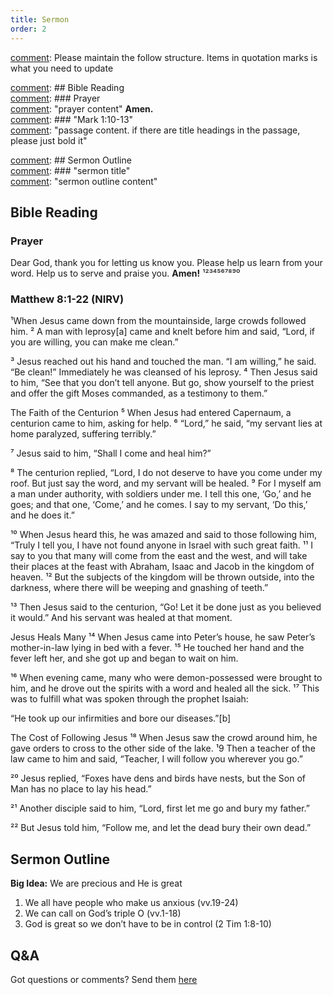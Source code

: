 ```yaml
---
title: Sermon 
order: 2
---
```


[comment]: Please maintain the follow structure. Items in quotation marks is what you need to update

[comment]: ## Bible Reading  
[comment]: ### Prayer  
[comment]: "prayer content"  **Amen.**  
[comment]:  ### "Mark 1:10-13"  
[comment]: "passage content. if there are title headings in the passage, please just bold it"  

[comment]: ## Sermon Outline  
[comment]: ### "sermon title"  
[comment]: "sermon outline content"  

[comment]: ------------------------------------------------------------------------------------
## Bible Reading
### Prayer
Dear God, thank you for letting us know you. Please help us learn from your word. Help us to serve and praise you. **Amen!**
¹²³⁴⁵⁶⁷⁸⁹⁰
### Matthew 8:1-22 (NIRV)
¹When Jesus came down from the mountainside, large crowds followed him. ² A man with leprosy[a] came and knelt before him and said, “Lord, if you are willing, you can make me clean.”

³ Jesus reached out his hand and touched the man. “I am willing,” he said. “Be clean!” Immediately he was cleansed of his leprosy. ⁴ Then Jesus said to him, “See that you don’t tell anyone. But go, show yourself to the priest and offer the gift Moses commanded, as a testimony to them.”

The Faith of the Centurion
⁵ When Jesus had entered Capernaum, a centurion came to him, asking for help. ⁶ “Lord,” he said, “my servant lies at home paralyzed, suffering terribly.”

⁷ Jesus said to him, “Shall I come and heal him?”

⁸ The centurion replied, “Lord, I do not deserve to have you come under my roof. But just say the word, and my servant will be healed. ⁹ For I myself am a man under authority, with soldiers under me. I tell this one, ‘Go,’ and he goes; and that one, ‘Come,’ and he comes. I say to my servant, ‘Do this,’ and he does it.”

¹⁰ When Jesus heard this, he was amazed and said to those following him, “Truly I tell you, I have not found anyone in Israel with such great faith. ¹¹ I say to you that many will come from the east and the west, and will take their places at the feast with Abraham, Isaac and Jacob in the kingdom of heaven. ¹² But the subjects of the kingdom will be thrown outside, into the darkness, where there will be weeping and gnashing of teeth.”

¹³ Then Jesus said to the centurion, “Go! Let it be done just as you believed it would.” And his servant was healed at that moment.

Jesus Heals Many
¹⁴ When Jesus came into Peter’s house, he saw Peter’s mother-in-law lying in bed with a fever. ¹⁵ He touched her hand and the fever left her, and she got up and began to wait on him.

¹⁶ When evening came, many who were demon-possessed were brought to him, and he drove out the spirits with a word and healed all the sick. ¹⁷ This was to fulfill what was spoken through the prophet Isaiah:

“He took up our infirmities
    and bore our diseases.”[b]

The Cost of Following Jesus
¹⁸ When Jesus saw the crowd around him, he gave orders to cross to the other side of the lake. ¹9 Then a teacher of the law came to him and said, “Teacher, I will follow you wherever you go.”

²⁰ Jesus replied, “Foxes have dens and birds have nests, but the Son of Man has no place to lay his head.”

²¹ Another disciple said to him, “Lord, first let me go and bury my father.”

²² But Jesus told him, “Follow me, and let the dead bury their own dead.”



## Sermon Outline
**Big Idea:** We are precious and He is great 

1. We all have people who make us anxious (vv.19-24)
2. We can call on God’s triple O (vv.1-18)
3. God is great so we don’t have to be in control (2 Tim 1:8-10)



## Q&A
Got questions or comments? Send them [here](https://tinyurl.com/SGHACQuestionsAnswers)
